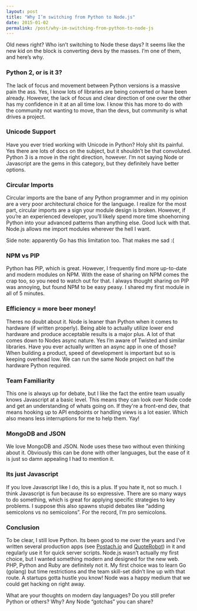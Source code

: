 ```yaml
---
layout: post
title: "Why I’m switching from Python to Node.js"
date: 2015-01-02
permalink: /post/why-im-switching-from-python-to-node-js 
---
```


Old news right? Who isn’t switching to Node these days? It seems like the new kid on the block is converting devs by the masses. I’m one of them, and here’s why.

### Python 2, or is it 3?

The lack of focus and movement between Python versions is a massive pain the ass. Yes, I know lots of libraries are being converted or have been already. However, the lack of focus and clear direction of one over the other has my confidence in it at an all time low. I know this has more to do with the community not wanting to move, than the devs, but community is what drives a project.

### Unicode Support

Have you ever tried working with Unicode in Python? Holy shit its painful. Yes there are lots of docs on the subject, but it shouldn’t be that convoluted. Python 3 is a move in the right direction, however. I’m not saying Node or Javascript are the gems in this category, but they definitely have better options.

### Circular Imports

Circular imports are the bane of any Python programmer and in my opinion are a very poor architectural choice for the language. I realize for the most part, circular imports are a sign your module design is broken. However, if you’re an experienced developer, you’ll likely spend more time shoehorning Python into your advanced patterns than anything else. Good luck with that. Node.js allows me import modules wherever the hell I want.

Side note: apparently Go has this limitation too. That makes me sad :(

### NPM vs PIP

Python has PIP, which is great. However, I frequently find more up-to-date and modern modules on NPM. With the ease of sharing on NPM comes the crap too, so you need to watch out for that. I always thought sharing on PIP was annoying, but found NPM to be easy peasy. I shared my first module in all of 5 minutes.

### Efficiency = more beer money!

Theres no doubt about it. Node is leaner than Python when it comes to hardware (if written properly). Being able to actually utilize lower end hardware and produce acceptable results is a major plus. A lot of that comes down to Nodes async nature. Yes I’m aware of Twisted and similar libraries. Have you ever actually written an async app in one of those? When building a product, speed of development is important but so is keeping overhead low. We can run the same Node project on half the hardware Python required.

### Team Familiarity

This one is always up for debate, but I like the fact the entire team usually knows Javascript at a basic level. This means they can look over Node code and get an understanding of whats going on. If they're a front-end dev, that means hooking up to API endpoints or handling views is a lot easier. Which also means less interruptions for me to help them. Yay!

### MongoDB and JSON

We love MongoDB and JSON. Node uses these two without even thinking about it. Obviously this can be done with other languages, but the ease of it is just so damn appealing I had to mention it.

### Its just Javascript

If you love Javascript like I do, this is a plus. If you hate it, not so much. I think Javascript is fun because its so expressive. There are so many ways to do something, which is great for applying specific strategies to key problems. I suppose this also spawns stupid debates like “adding semicolons vs no semicolons”. For the record, I’m pro semicolons.

### Conclusion

To be clear, I still love Python. Its been good to me over the years and I’ve written several production apps (see [Postach.io][postachio] and [QuoteRobot][qbot]) in it and regularly use it for quick server scripts. Node.js wasn’t actually my first choice, but I wanted something modern and designed for the new web. PHP, Python and Ruby are definitely not it. My first choice was to learn Go (golang) but time restrictions and the team skill-set didn’t line up with that route. A startups gotta hustle you know! Node was a happy medium that we could get hacking on right away.

What are your thoughts on modern day languages? Do you still prefer Python or others? Why? Any Node “gotchas” you can share?

[postachio]: http://postach.io
[qbot]: https://quoterobot.com